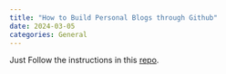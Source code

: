 ```yaml
---
title: "How to Build Personal Blogs through Github"
date: 2024-03-05
categories: General
---
```


Just Follow the instructions in this [repo](https://github.com/skills/github-pages).
